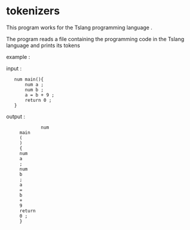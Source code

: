 # tokenizers

This program works for the Tslang programming language .

The program reads a file containing the programming code in the Tslang language and prints its tokens

example :

   input :
   
       num main(){
           num a ;
           num b ;
           a = b + 9 ;
           return 0 ;
       }
    
   output :
       
                 num
		 main
		 (
		 )
		 {
		 num
		 a
		 ;
		 num 
		 b
		 ;
		 a
		 =
		 b
		 +
		 9
		 return 
		 0 ;
		 }

    
    
    
